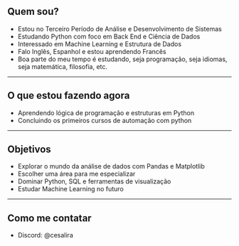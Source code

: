 ## Quem sou?

- Estou no Terceiro Período de Análise e Desenvolvimento de Sistemas  
- Estudando Python com foco em Back End e Ciência de Dados
- Interessado em Machine Learning e Estrutura de Dados
- Falo Inglês, Espanhol e estou aprendendo Francês
- Boa parte do meu tempo é estudando, seja programação, seja idiomas, seja matemática, filosofia, etc.
---

## O que estou fazendo agora
- Aprendendo lógica de programação e estruturas em Python
- Concluindo os primeiros cursos de automação com python


---
## Objetivos
- Explorar o mundo da análise de dados com Pandas e Matplotlib
- Escolher uma área para me especializar
- Dominar Python, SQL e ferramentas de visualização
- Estudar Machine Learning no futuro

---

## Como me contatar
- Discord: @cesalira


<!--
-->

